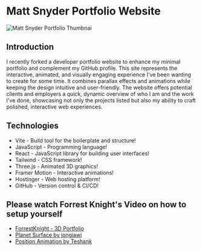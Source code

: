 # Matt Snyder Portfolio Website

![Matt Snyder Portfolio Thumbnai](https://github.com/user-attachments/assets/0b559042-2c3d-482b-b7b2-62f71551f17d)

## Introduction

I recently forked a developer portfolio website to enhance my minimal portfolio and complement my GitHub profile. This site represents the interactive, animated, and visually engaging experience I've been wanting to create for some time. It combines parallax effects and animations while keeping the design intuitive and user-friendly. The website offers potential clients and employers a quick, dynamic overview of who I am and the work I've done, showcasing not only the projects listed but also my ability to craft polished, interactive web experiences.

## Technologies
- Vite - Build tool for the boilerplate and structure!
- JavaScript - Programming language!
- React - JavaScript library for building user interfaces!
- Tailwind - CSS framework!
- Three.js - Animated 3D graphics!
- Framer Motion - Interactive animations!
- Hostinger - Web hosting platform!
- GitHub - Version control & CI/CD!

## Please watch Forrest Knight's Video on how to setup yourself
- [ForrestKnight - 3D Portfolio](https://www.youtube.com/watch?v=f_ZxgQQ74Lc)
- [Planet Surface by jongjawi](https://stock.adobe.com/images/landscape-surface-of-planet-sky-space-science-fiction-fantasy-illustration/330880441?asset_id=330880441)
- [Position Animation by Teshank](https://github.com/teshank2137/portfolio)
